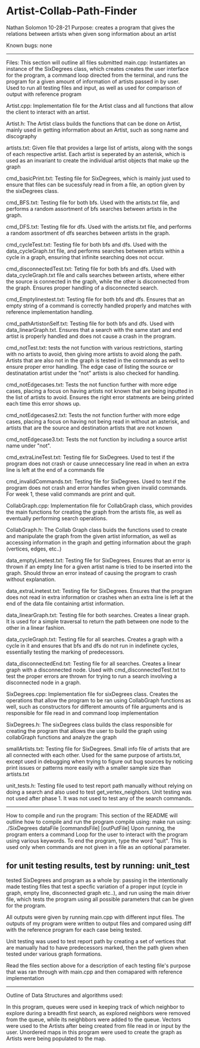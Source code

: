 # Artist-Collab-Path-Finder
Nathan Solomon
10-28-21
Purpose: creates a program that gives the relations between artists when 
given song information about an artist
 

Known bugs: none

-------------------------------------------------------------------------
Files:
This section will outline all files submitted
main.cpp:
Instantiates an instance of the SixDegrees class, which creates
creates the user interface for the program, a command loop directed 
from the terminal, and runs the program for a given amount of information 
of artists passed in by user. Used to run all testing files and input, as well
as used for comparison of output with reference program 

Artist.cpp: 
Implementation file for the Artist class and all functions that allow 
the client to interact with an artist. 

Artist.h:
The Artist class builds the functions that can be done on Artist, mainly 
used in getting information about an Artist, such as song name and 
discography

artists.txt:
Given file that provides a large list of artists, along with the songs of 
each respective artist. Each artist is seperated by an asterisk, which is 
used as an invariant to create the individual artist objects that make up 
the graph

cmd_basicPrint.txt:
Testing file for SixDegrees, which is mainly just used to ensure that files 
can be sucessfuly read in from a file, an option given by the sixDegrees class.

cmd_BFS.txt:
Testing file for both bfs. Used with the artists.txt file, and 
performs a random assortment of bfs searches between artists in the graph.

cmd_DFS.txt:
Testing file for dfs. Used with the artists.txt file, and 
performs a random assortment of dfs searches between artists in the graph.

cmd_cycleTest.txt:
Testing file for both bfs and dfs. Used with the data_cycleGraph.txt file, and 
performs searches between artists within a cycle in a graph, ensuring that 
infinite searching does not occur.

cmd_disconnectedTest.txt:
Teting file for both bfs and dfs. Used with data_cycleGraph.txt file and 
calls searches between artists, where either the source is connected 
in the graph, while the other is disconnected from the graph. Ensures 
proper handling of a disconnected search.

cmd_Emptylinestest.txt:
Testing file for both bfs and dfs. Ensures that an empty string of a command 
is correctly handled properly and matches with reference implementation 
handling.

cmd_pathArtistonSelf.txt:
Testing file for both bfs and dfs. Used with data_linearGraph.txt. 
Ensures that a search with the same start and end artist is properly 
handled and does not cause a crash in the program.

cmd_notTest.txt:
tests the not function with various restrictions, starting with no 
artists to avoid, then giving more artists to avoid along the path. Artists 
that are also not in the graph is tested in the commands as well to ensure 
proper error handling. The edge case of listing the source or destinatation 
artist under the "not" artists is also checked for handling.

cmd_notEdgecases.txt:
Tests the not function further with more edge cases, placing a focus 
on having artists not known that are being inputted in the list of 
artists to avoid. Ensures the right error statments are being printed 
each time this error shows up.

cmd_notEdgecases2.txt:
Tests the not function further with more edge cases, placing a focus 
on having not being read in without an asterisk, and artists that are the 
source and destination artists that are not known

cmd_notEdgecase3.txt:
Tests the not function by including a source artist name under "not".


cmd_extraLineTest.txt:
Testing file for SixDegrees. Used to test if the program does not crash or 
cause unneccessary line read in when an extra line is left at the end of a 
commands file

cmd_invalidCommands.txt:
Testing file for SixDegrees. Used to test if the program does not crash and 
error handles when given invalid commands. For week 1, these valid commands 
are print and quit.

CollabGraph.cpp: 
Implementation file for CollabGraph class, which provides the main functions 
for creating the graph from the artists file, as well as eventually performing 
search operations.

CollabGraph.h:
The Collab Graph class buids the functions used to create and manipulate the 
graph from the given artist information, as well as accessing information 
in the graph and getting information about the graph (vertices, edges, etc..)

data_emptyLinetest.txt:
Testing file for SixDegrees. Ensures that an error is thrown if an empty line 
for a given artist name is tried to be inserted into the graph. Should throw 
an error instead of causing the program to crash without explanation.

data_extraLinetest.txt:
Testing file for SixDegrees. Ensures that the program does not read in extra 
information or crashes when an extra line is left at the end of the data file 
containing artist information. 

data_linearGraph.txt:
Testing file for both searches. Creates a linear graph. It is used for a simple 
traversal to return the path between one node to the other in a linear 
fashion.

data_cycleGraph.txt:
Testing file for all searches. Creates a graph with a cycle in it and 
ensures that bfs and dfs do not run in indefinete cycles, essentially 
testing the marking of predecessors.

data_disconnectedEnd.txt:
Testing file for all searches. Creates a linear graph with a disconnected 
node. Used with cmd_disconnectedTest.txt to test the proper errors are thrown
for trying to run a search involving a disconnected node in a graph.


SixDegrees.cpp: 
Implementation file for sixDegrees class. Creates the operations that allow 
the program to be ran using CollabGraph functions as well, such as constructors
for different amounts of file arguments and is responsible for file read in 
and command loop implementation 

SixDegrees.h:
The sixDegrees class builds the class responsible for creating the program 
that allows the user to build the graph using collabGraph functions and 
analyze the graph

smallArtists.txt:
Testing file for SixDegrees. Small info file of artists that are all connected
with each other. Used for the same purpose of artists.txt, except used in 
debugging when trying to figure out bug sources by noticing print issues or 
patterns more easily with a smaller sample size than artists.txt 

unit_tests.h:
Testing file used to test report path manually without relying on doing a 
search and also used to test get_vertex_neighbors. Unit testing was not 
used after phase 1. It was not used to test any of the search commands.


----------------------------------------------------------------------------
How to compile and run the program:
This section of the README will outline how to compile and run the program
compile using: make 
run using: ./SixDegrees dataFile [commandsFile] [outPutFile]
Upon running, the program enters a command Loop for the user to interact with 
the program using various keywords. To end the program, type the word "quit". 
This is used only when commands are not given in a file as an optional 
parameter.

for unit testing results, test by running: 
unit_test
-----------------------------------------------------------------------------
tested SixDegrees and program as a whole by:
passing in the intentionally made testing files that test a specfic variation
of a proper input (cycle in graph, empty line, disconnected graph etc..),
 and run using the main driver file, which tests the program using all
possible parameters that can be given for the program.

All outputs were given by running main.cpp with different input files.
The outputs of my program were written to output files and compared using 
diff with the reference program for each case being tested.

Unit testing was used to test report path by creating a set of vertices 
that are manually had to have predecessors marked, then the path given 
when tested under various graph formations.

Read the files section above for a description of each testing file's purpose 
that was ran through with main.cpp and then comapared with reference 
implementation


-----------------------------------------------------------------------------
Outline of Data Structures and algorithms used:



In this program, queues were used in keeping track of which 
neighbor to explore during a breadth first search, as explored neighbors 
were removed from the queue, while its neighbbors were added to the queue.
Vectors were used to the Artists after being created from file read in or 
input by the user. 
Unordered maps in this program were used to create the graph as Artists 
were being populated to the map. 
